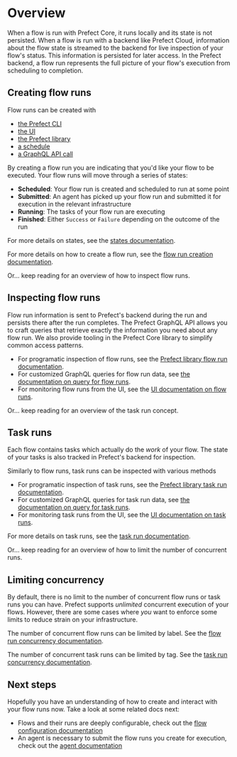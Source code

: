 # Overview

When a flow is run with Prefect Core, it runs locally and its state is not persisted. When a flow is run with a backend like Prefect Cloud, information about the flow state is streamed to the backend for live inspection of your flow's status. This information is persisted for later access. In the Prefect backend, a flow run represents the full picture of your flow's execution from scheduling to completion.

## Creating flow runs

Flow runs can be created with
- [the Prefect CLI](./creation.md#cli)
- [the UI](/ui/flow_run.md#create)
- [the Prefect library](./creation.md#client)
- [a schedule](./scheduling.md)
- [a GraphQL API call](./creation.md#graphql)

By creating a flow run you are indicating that you'd like your flow to be executed. Your flow runs will move through a series of states:
- **Scheduled**: Your flow run is created and scheduled to run at some point
- **Submitted**: An agent has picked up your flow run and submitted it for execution in the relevant infrastructure
- **Running**: The tasks of your flow run are executing
- **Finished**: Either `Success` or `Failure` depending on the outcome of the run

For more details on states, see the [states documentation](/core/concepts/states.md).

For more details on how to create a flow run, see the [flow run creation documentation](./creation.md).

Or... keep reading for an overview of how to inspect flow runs.

## Inspecting flow runs

Flow run information is sent to Prefect's backend during the run and persists there after the run completes. The Prefect GraphQL API allows you to craft queries that retrieve exactly the information you need about any flow run. We also provide tooling in the Prefect Core library to simplify common access patterns.

- For programatic inspection of flow runs, see the [Prefect library flow run documentation](./inspection#prefect-library).
- For customized GraphQL queries for flow run data, see [the documentation on query for flow runs](./inspection#graphql).
- For monitoring flow runs from the UI, see the [UI documentation on flow runs](../ui/flow-run.md).

Or... keep reading for an overview of the task run concept.

## Task runs

Each flow contains tasks which actually do the _work_ of your flow. The state of your tasks is also tracked in Prefect's backend for inspection.

Similarly to flow runs, task runs can be inspected with various methods

- For programatic inspection of task runs, see the [Prefect library task run documentation](./task-runs.md#prefect-libary).
- For customized GraphQL queries for task run data, see [the documentation on query for task runs](./task-runs.md#graphql).
- For monitoring task runs from the UI, see the [UI documentation on task runs](../ui/task-runs.md).

For more details on task runs, see the [task run documentation](./task-runs.md).

Or... keep reading for an overview of how to limit the number of concurrent runs.

## Limiting concurrency <Badge text="Cloud"/>

By default, there is no limit to the number of concurrent flow runs or task runs you can have. Prefect supports _unlimited_ concurrent execution of your flows. However, there are some cases where _you_ want to enforce some limits to reduce strain on your infrastructure. 

The number of concurrent flow runs can be limited by label. See the [flow run concurrency documentation](./concurrency-limits.md#flow-run).

The number of concurrent task runs can be limited by tag. See the [task run concurrency documentation](./concurrency-limits.md#task-run).

## Next steps
<!-- How does this section relate to other docs? -->

Hopefully you have an understanding of how to create and interact with your flow runs now. Take a look at some related docs next:

- Flows and their runs are deeply configurable, check out the [flow configuration documentation](../flow_config/overview.md)
- An agent is necessary to submit the flow runs you create for execution, check out the [agent documentation](../agents/overview.md)